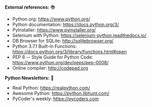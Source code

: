 <B>External references:</B>  :books:

* Python.org: https://www.python.org/
* Python documentation: https://docs.python.org/3/
* PyInstaller: https://www.pyinstaller.org/
* Selenium with Python: https://selenium-python.readthedocs.io/
* DB Browser for SQLite: http://sqlitebrowser.org/
* Python 3.7.1 Built-in Functions: https://docs.python.org/3/library/functions.html#open
* PEP 8 -- Style Guide for Python Code: https://www.python.org/dev/peps/pep-0008/
* Online compiler: http://codepad.org

<B>Python Newsletters:</B> :newspaper:

- Real Python: https://realpython.com/
- Awesome Python: https://python.libhunt.com/
- PyCoder's weekly: https://pycoders.com
